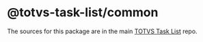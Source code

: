 # @totvs-task-list/common

The sources for this package are in the main [TOTVS Task List](https://github.com/diegoavieira/totvs-task-list#readme) repo.

